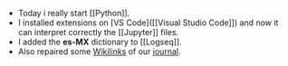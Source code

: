 - Today i really start [[Python]].
- I installed extensions on [VS Code]([[Visual Studio Code]]) and now it can interpret correctly the [[Jupyter]] files.
- I added the **es-MX** dictionary to [[Logseq]].
- Also repaired some [Wikilinks]([[Wikilink]]) of our [journal](((685b8792-fff8-4488-82b9-efe4c725ee95))).